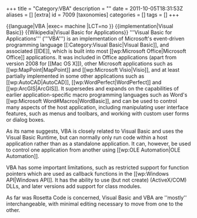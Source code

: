 +++
title = "Category:VBA"
description = ""
date = 2011-10-05T18:31:53Z
aliases = []
[extra]
id = 7009
[taxonomies]
categories = []
tags = []
+++

{{language|VBA
|exec= machine 
|LCT=no
}}
{{implementation|Visual Basic}} <!-- Technically, VB is an implementation of VBA... -->
{{Wikipedia|Visual Basic for Applications}}
'''Visual Basic for Applications''' ('''VBA''') is an implementation of Microsoft's event-driven programming language [[:Category:Visual Basic|Visual Basic]], and associated [[IDE]], which is built into most [[wp:Microsoft Office|Microsoft Office]] applications. It was included in Office applications (apart from version 2008 for [[Mac OS X]]), other Microsoft applications such as [[wp:MapPoint|MapPoint]] and [[wp:Microsoft Visio|Visio]], and at least partially implemented in some other applications such as [[wp:AutoCAD|AutoCAD]], [[wp:WordPerfect|WordPerfect]] and [[wp:ArcGIS|ArcGIS]]. It supersedes and expands on the capabilities of earlier application-specific macro programming languages such as Word's [[wp:Microsoft Word#Macros|WordBasic]], and can be used to control many aspects of the host application, including manipulating user interface features, such as menus and toolbars, and working with custom user forms or dialog boxes.

As its name suggests, VBA is closely related to Visual Basic and uses the Visual Basic Runtime, but can normally only run code within a host application rather than as a standalone application. It can, however, be used to control one application from another using [[wp:OLE Automation|OLE Automation]].

VBA has some important limitations, such as restricted support for function pointers which are used as callback functions in the [[wp:Windows API|Windows API]]. It has the ability to use (but not create) (ActiveX/COM) DLLs, and later versions add support for class modules.

As far was Rosetta Code is concerned, Visual Basic and VBA are ''mostly'' interchangeable, with minimal editing necessary to move from one to the other.
